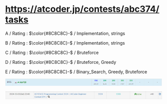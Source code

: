 # https://atcoder.jp/contests/abc374/tasks

A / Rating : $\color{#8C8C8C}-$ / Implementation, strings

B / Rating : $\color{#8C8C8C}-$ / Implementation, strings

C / Rating : $\color{#8C8C8C}-$ / Bruteforce

D / Rating : $\color{#8C8C8C}-$ / Bruteforce, Greedy

E / Rating : $\color{#8C8C8C}-$ / Binary_Search, Greedy, Bruteforce

![My Image](https://github.com/kss418/Atcoder/blob/main/ABC/Images/Standings/374.png)

![My Image](https://github.com/kss418/Atcoder/blob/main/ABC/Images/Performance/374.png)
